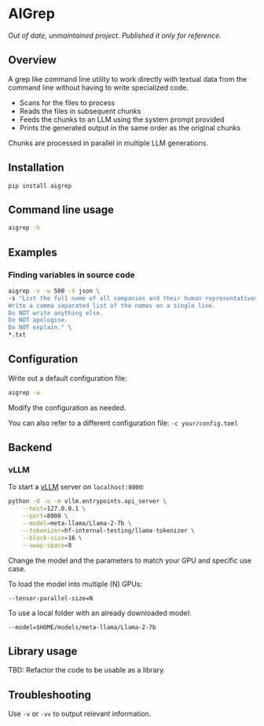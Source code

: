 # AIGrep

_Out of date, unmaintained project. Published it only for reference._

## Overview

A grep like command line utility to work directly with textual data 
from the command line without having to write specialized code.

- Scans for the files to process
- Reads the files in subsequent chunks
- Feeds the chunks to an LLM using the system prompt provided 
- Prints the generated output in the same order as the original chunks

Chunks are processed in parallel in multiple LLM generations.

## Installation

`pip install aigrep`

## Command line usage

```sh
aigrep -h
```

## Examples

### Finding variables in source code

```sh
aigrep -v -w 500 -V json \
-s "List the full name of all companies and their human representatives. 
Write a comma separated list of the names on a single line.
Do NOT write anything else. 
Do NOT apologise. 
Do NOT explain." \ 
*.txt
```

## Configuration

Write out a default configuration file:

```sh
aigrep -w
```

Modify the configuration as needed.

You can also refer to a different configuration file: `-c your/config.toml`

## Backend

### vLLM

To start a [vLLM](https://vllm.readthedocs.io) server on `localhost:8000`:

```sh
python -O -u -m vllm.entrypoints.api_server \
    --host=127.0.0.1 \
    --port=8000 \
    --model=meta-llama/Llama-2-7b \
    --tokenizer=hf-internal-testing/llama-tokenizer \
    --block-size=16 \
    --swap-space=8
```

Change the model and the parameters to match your GPU and specific use case.

To load the model into multiple (N) GPUs:
```
--tensor-parallel-size=N
```

To use a local folder with an already downloaded model:
```
--model=$HOME/models/meta-llama/Llama-2-7b
```

## Library usage

TBD: Refactor the code to be usable as a library.

## Troubleshooting

Use `-v` or `-vv` to output relevant information.

